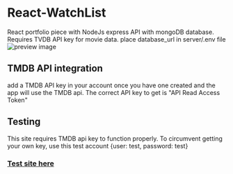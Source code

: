 # React-WatchList
 React portfolio piece with NodeJs express API with  mongoDB database. Requires TVDB API key for movie data.
 place database_url in server/.env file
![preview image](screenshots/image.png)
## TMDB API integration
add a TMDB API key in your account once you have one created and the app will use the TMDB api. The correct API key to get is "API Read Access Token"
## Testing
This site requires TMDB api key to function properly. To circumvent getting your own key, use this test account 
{user: test, password: test}
### [Test site here](https://react-portfolio-theta-snowy.vercel.app/)